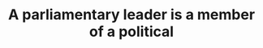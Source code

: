---
title: A parliamentary leader is a member of a political 
longTitle: 'A parliamentary leader is a member of a political party responsible for the management of its party in one of the houses of Parliament.'
tags:
- gccommon
scopeNote:
- "[[Parliamentary leaders]]"
---